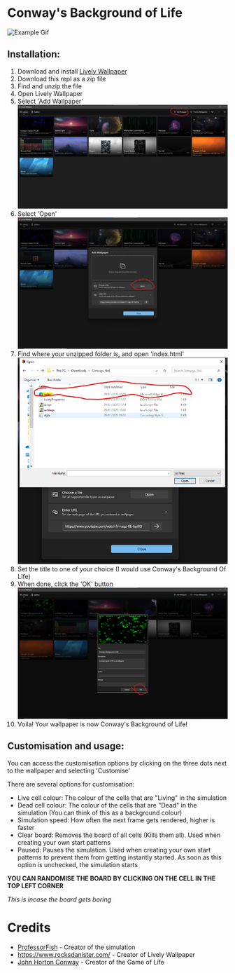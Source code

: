 # Conway's Background of Life

![Example Gif](./Example_Wallpaper.gif)

**Installation:**
-
1. Download and install [Lively Wallpaper](https://www.rocksdanister.com/lively/)
2. Download this repl as a zip file
3. Find and unzip the file
4. Open Lively Wallpaper
5. Select 'Add Wallpaper'
![Where Add Wallpaper is](image.png)
6. Select 'Open'
![image](image_2.png)
7. Find where your unzipped folder is, and open 'index.html'
![image](image_3.png)
8. Set the title to one of your choice (I would use Conway's Background Of Life)
9. When done, click the 'OK' button
![image](image_4.png)
10. Voila! Your wallpaper is now Conway's Background of Life!

**Customisation and usage:**
-
You can access the customisation options by clicking on the three dots next to the wallpaper and selecting 'Customise'

There are several options for customisation:

- Live cell colour: The colour of the cells that are "Living" in the simulation
- Dead cell colour: The colour of the cells that are "Dead" in the simulation (You can think of this as a background colour)
- Simulation speed: How often the next frame gets rendered, higher is faster
- Clear board: Removes the board of all cells (Kills them all). Used when creating your own start patterns
- Paused: Pauses the simulation. Used when creating your own start patterns to prevent them from getting instantly started. As soon as this option is unchecked, the simulation starts

**YOU CAN RANDOMISE THE BOARD BY CLICKING ON THE CELL IN THE TOP LEFT CORNER**

*This is incase the board gets boring*

# Credits

- [ProfessorFish](https://discord.gg/u9gFdnu) - Creator of the simulation
- https://www.rocksdanister.com/ - Creator of Lively Wallpaper
- [John Horton Conway](https://en.wikipedia.org/wiki/John_Horton_Conway) - Creator of the Game of Life
